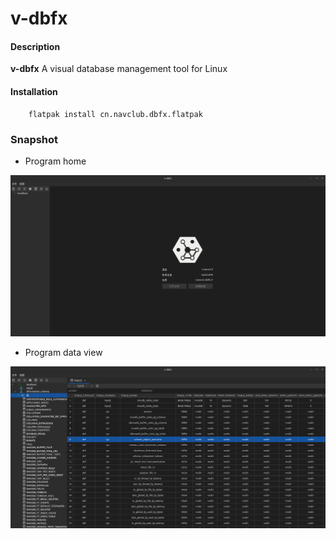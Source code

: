 # v-dbfx

#### Description
**v-dbfx** A visual database management tool for Linux


#### Installation

```shell
    flatpak install cn.navclub.dbfx.flatpak 
```

### Snapshot
+ Program home

![Load fail](SNAPSHOT/home.png)

+ Program data view

![Load fail](SNAPSHOT/main.png)
